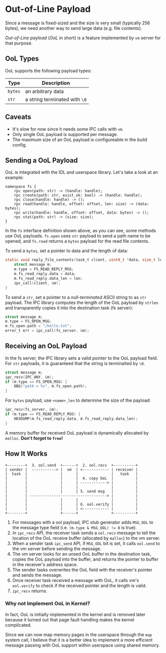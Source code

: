 # Out-of-Line Payload
Since a message is fixed-sized and the size is very small (typically 256 bytes), we need another way to send large data (e.g. file contents).

*Out-of-Line payload* (*OoL* in short) is a feature implemented by `vm` server for that purpose.

## OoL Types

OoL supports the following payload types:

| Type    | Description       |
|---------|-------------------|
| `bytes` | an arbitrary data |
| `str`   | a string terminated with `\0` |

## Caveats
- It's slow for now since it needs some IPC calls with `vm`.
- Only single OoL payload is supported per message.
- The maximum size of an OoL payload is configureable in the build config.

## Sending a OoL Payload
OoL is integrated with the IDL and userspace library. Let's take a look at an example:

```
namespace fs {
    rpc open(path: str) -> (handle: handle);
    rpc create(path: str, exist_ok: bool) -> (handle: handle);
    rpc close(handle: handle) -> ();
    rpc read(handle: handle, offset: offset, len: size) -> (data: bytes);
    rpc write(handle: handle, offset: offset, data: bytes) -> ();
    rpc stat(path: str) -> (size: size);
}
```

In the `fs` interface definition shown above, as you can see, some methods use OoL payloads. `fs.open` uses `str` payload to send a path name to be opened, and `fs.read` returns a `bytes` payload for the read file contents.


To send a `bytes`, set a pointer to data and the length of data:

```c
static void reply_file_contents(task_t client, uint8_t *data, size_t len) {
    struct message m;
    m.type = FS_READ_REPLY_MSG;
    m.fs_read_reply.data = data;
    m.fs_read_reply.data_len = len;
    ipc_call(client, &m);
}
```


To send a `str`, set a pointer to a *null-terminated* ASCII string to as `str` payload. The IPC library computes the length of the OoL payload by `strlen` and transparently copies it into the destination task (fs server):

```c
struct message m;
m.type = FS_OPEN_MSG;
m.fs_open.path = "/hello.txt";
error_t err = ipc_call(fs_server, &m);
```

## Receiving an OoL Payload
In the fs server, the IPC library sets a valid pointer to the OoL payload field. For `str` payloads, it is guaranteed that the string is terminalted by `\0`.

```c
struct message m;
ipc_recv(IPC_ANY, &m);
if (m.type == FS_OPEN_MSG) {
    DBG("path = %s", m.fs_open.path);
}
```

For `bytes` payload, use `<name>_len` to determine the size of the payload:

```c
ipc_recv(fs_server, &m);
if (m.type == FS_READ_REPLY_MSG) {
    HEXDUMP(m.fs_read_reply.data, m.fs_read_reply.data_len);
}
```

A memory buffer for received OoL payload is dynamically allocated by `malloc`. **Don't forget to `free`!**

## How It Works
```
+--------+  3. ool.send  +------+  2. ool.recv  +----------+
| sender |  -----------> |  vm  | <------------ | receiver |
|  task  |               |      |               |   task   |
|        |               |      |  4. copy OoL  |          |
|        |               |      | ------------> |          |
|        |               |      |               |          |
|        |               |      | 5. send msg   |          |
|        | -----------------------------------> |          |
|        |               |      |               |          |
|        |               |      | 6. ool.verify |          |
|        |               |      | <------------ |          |
+--------+               +------+               +----------+
```

1. For messages with a ool payload, IPC stub generator adds `MSG_OOL` to the message type field (i.e. `(m.type & MSG_OOL) != 0` is true).
2. In `ipc_recv` API, the receiver task sends a `ool.recv` message to tell the location of the OoL receive buffer (allocated by `malloc`) to the vm server.
3. When a sender task `ipc_send` API, if `MSG_OOL` bit is set, it calls `ool.send` to the vm server before sending the message.
4. The vm server looks for an unsed OoL buffer in the desitnation task, copies the OoL payload into the buffer, and returns the pointer to buffer in the receiver's address space.
5. The sender tasks overwrites the OoL field with the receiver's pointer and sends the message.
6. Once receiver task received a message with OoL, it calls vm's `ool.verify` to check if the received pointer and the length is valid.
7. `ipc_recv` returns.

### Why not Implement OoL in Kernel?
In fact, OoL is initially implemented in the kernel and is removed later because it turned out that page fault handling makes the kernel complicated.

Since we can now map memory pages in the userspace through the `map` system call, I believe that it is a better idea to implement a more efficient message passing with OoL support within userspace using shared memory.
